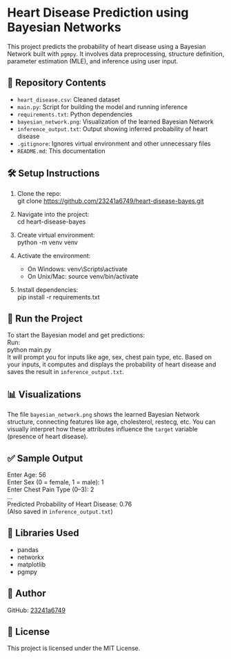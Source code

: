 # Heart Disease Prediction using Bayesian Networks

This project predicts the probability of heart disease using a Bayesian Network built with `pgmpy`. It involves data preprocessing, structure definition, parameter estimation (MLE), and inference using user input.

## 📁 Repository Contents

- `heart_disease.csv`: Cleaned dataset  
- `main.py`: Script for building the model and running inference  
- `requirements.txt`: Python dependencies  
- `bayesian_network.png`: Visualization of the learned Bayesian Network  
- `inference_output.txt`: Output showing inferred probability of heart disease  
- `.gitignore`: Ignores virtual environment and other unnecessary files  
- `README.md`: This documentation

## 🛠️ Setup Instructions

1. Clone the repo:  
   git clone https://github.com/23241a6749/heart-disease-bayes.git

2. Navigate into the project:  
   cd heart-disease-bayes

3. Create virtual environment:  
   python -m venv venv

4. Activate the environment:  
   - On Windows: venv\Scripts\activate  
   - On Unix/Mac: source venv/bin/activate

5. Install dependencies:  
   pip install -r requirements.txt

## 🚀 Run the Project

To start the Bayesian model and get predictions:  
Run:  
python main.py  
It will prompt you for inputs like age, sex, chest pain type, etc. Based on your inputs, it computes and displays the probability of heart disease and saves the result in `inference_output.txt`.

## 📊 Visualizations

The file `bayesian_network.png` shows the learned Bayesian Network structure, connecting features like age, cholesterol, restecg, etc. You can visually interpret how these attributes influence the `target` variable (presence of heart disease).

## ✅ Sample Output

Enter Age: 56  
Enter Sex (0 = female, 1 = male): 1  
Enter Chest Pain Type (0–3): 2  
...  
Predicted Probability of Heart Disease: 0.76  
(Also saved in `inference_output.txt`)

## 🧠 Libraries Used

- pandas  
- networkx  
- matplotlib  
- pgmpy  

## 👤 Author

GitHub: [23241a6749](https://github.com/23241a6749)

## 📝 License

This project is licensed under the MIT License.
